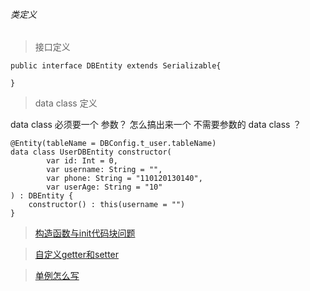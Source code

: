 ###### 类定义

> 接口定义

```
public interface DBEntity extends Serializable{

}
```

> data class 定义

data class 必须要一个 参数？ 怎么搞出来一个 不需要参数的 data class ？

``` 
@Entity(tableName = DBConfig.t_user.tableName)
data class UserDBEntity constructor(
        var id: Int = 0,
        var username: String = "",
        var phone: String = "110120130140",
        var userAge: String = "10"
) : DBEntity {
    constructor() : this(username = "")
}
```

> [构造函数与init代码块问题](class_constructor_init.md)

> [自定义getter和setter](class_getter_setter.md)

> [单例怎么写](class_singleton.md)



